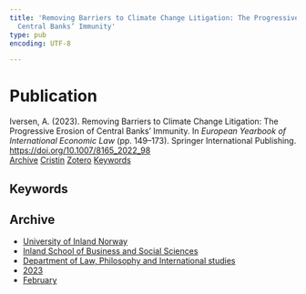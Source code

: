 ```yaml
---
title: 'Removing Barriers to Climate Change Litigation: The Progressive Erosion of
  Central Banks’ Immunity'
type: pub
encoding: UTF-8

---
```

<h1>Publication</h1>
<article id="csl-bib-container-FVBJ7MWQ" class="csl-bib-container">
  <div class="csl-bib-body"> <div class="csl-entry">Iversen, A. (2023). Removing Barriers to Climate Change Litigation: The Progressive Erosion of Central Banks’ Immunity. In <i>European Yearbook of International Economic Law</i> (pp. 149–173). Springer International Publishing. <a href="https://doi.org/10.1007/8165_2022_98">https://doi.org/10.1007/8165_2022_98</a></div> </div>
  <div class="csl-bib-buttons">
    <a href="#taxonomy-article-FVBJ7MWQ" alt="archive" class="csl-bib-button">Archive</a>
    <a href="https://app.cristin.no/results/show.jsf?id=2122268" alt="Cristin" class="csl-bib-button">Cristin</a>
    <a href="http://zotero.org/groups/5881554/items/FVBJ7MWQ" alt="Zotero" class="csl-bib-button">Zotero</a>
    <a href="#keywords-article-FVBJ7MWQ" alt="keywords" class="csl-bib-button">Keywords</a>
  </div>
  <div id="csl-bib-meta-container-FVBJ7MWQ"></div>
</article>
<div id="csl-bib-meta-FVBJ7MWQ" class="csl-bib-meta">
  <article id="keywords-article-FVBJ7MWQ" class="keywords-article">
    <h1>Keywords</h1>
    
  </article>
  <article id="taxonomy-article-FVBJ7MWQ" class="taxonomy-article">
    <h1>Archive</h1>
    <ul>
      <li>
        <a href="/en/archive/?key=3DCRN523">University of Inland Norway</a>
      </li>
      <li>
        <a href="/en/archive/?key=DU8Q9LN9">Inland School of Business and Social Sciences</a>
      </li>
      <li>
        <a href="/en/archive/?key=ITYAG68H">Department of Law, Philosophy and International studies</a>
      </li>
      <li>
        <a href="/en/archive/?key=8Y35X54R">2023</a>
      </li>
      <li>
        <a href="/en/archive/?key=7ID9SM7U">February</a>
      </li>
    </ul>
  </article>
</div>
